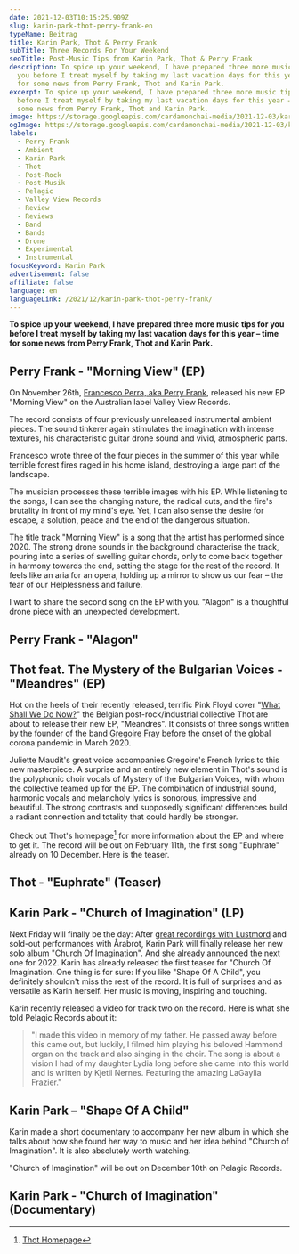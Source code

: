 ```yaml
---
date: 2021-12-03T10:15:25.909Z
slug: karin-park-thot-perry-frank-en
typeName: Beitrag
title: Karin Park, Thot & Perry Frank
subTitle: Three Records For Your Weekend
seoTitle: Post-Music Tips from Karin Park, Thot & Perry Frank
description: To spice up your weekend, I have prepared three more music tips for
  you before I treat myself by taking my last vacation days for this year – time
  for some news from Perry Frank, Thot and Karin Park.
excerpt: To spice up your weekend, I have prepared three more music tips for you
  before I treat myself by taking my last vacation days for this year – time for
  some news from Perry Frank, Thot and Karin Park.
image: https://storage.googleapis.com/cardamonchai-media/2021-12-03/karin-park-thot-perry-frank-jpg-imagine-181818_494b4a_1024_768/640.webp
ogImage: https://storage.googleapis.com/cardamonchai-media/2021-12-03/karin-park-thot-perry-frank-fb-png-imagine-181818_505252_1200_628/640.webp
labels:
  - Perry Frank
  - Ambient
  - Karin Park
  - Thot
  - Post-Rock
  - Post-Musik
  - Pelagic
  - Valley View Records
  - Review
  - Reviews
  - Band
  - Bands
  - Drone
  - Experimental
  - Instrumental
focusKeyword: Karin Park
advertisement: false
affiliate: false
language: en
languageLink: /2021/12/karin-park-thot-perry-frank/
---
```

**To spice up your weekend, I have prepared three more music tips for you before I treat myself by taking my last vacation days for this year – time for some news from Perry Frank, Thot and Karin Park.**

## Perry Frank - "Morning View" (EP)

On November 26th, [Francesco Perra, aka Perry Frank](/2020/11/perry-frank-interview-en), released his new EP "Morning View" on the Australian label Valley View Records.

The record consists of four previously unreleased instrumental ambient pieces. The sound tinkerer again stimulates the imagination with intense textures, his characteristic guitar drone sound and vivid, atmospheric parts.

Francesco wrote three of the four pieces in the summer of this year while terrible forest fires raged in his home island, destroying a large part of the landscape.

The musician processes these terrible images with his EP. While listening to the songs, I can see the changing nature, the radical cuts, and the fire's brutality in front of my mind's eye. Yet, I can also sense the desire for escape, a solution, peace and the end of the dangerous situation.

The title track "Morning View" is a song that the artist has performed since 2020. The strong drone sounds in the background characterise the track, pouring into a series of swelling guitar chords, only to come back together in harmony towards the end, setting the stage for the rest of the record. It feels like an aria for an opera, holding up a mirror to show us our fear – the fear of our Helplessness and failure.

I want to share the second song on the EP with you. "Alagon" is a thoughtful drone piece with an unexpected development.

## Perry Frank - "Alagon"

<YouTube id="gOPgbCdnUUM" />

## Thot feat. The Mystery of the Bulgarian Voices - "Meandres" (EP)

Hot on the heels of their recently released, terrific Pink Floyd cover "[What Shall We Do Now?](/2021/10/thot-what-shall-we-do-now-en/)" the Belgian post-rock/industrial collective Thot are about to release their new EP, "Meandres". It consists of three songs written by the founder of the band [Gregoire Fray](/2021/04/thot-interview-en) before the onset of the global corona pandemic in March 2020.

Juliette Maudit's great voice accompanies Gregoire's French lyrics to this new masterpiece. A surprise and an entirely new element in Thot's sound is the polyphonic choir vocals of Mystery of the Bulgarian Voices, with whom the collective teamed up for the EP. The combination of industrial sound, harmonic vocals and melancholy lyrics is sonorous, impressive and beautiful. The strong contrasts and supposedly significant differences build a radiant connection and totality that could hardly be stronger.

Check out Thot's homepage[^1] for more information about the EP and where to get it. The record will be out on February 11th, the first song "Euphrate" already on 10 December. Here is the teaser.

## Thot - "Euphrate" (Teaser)

<YouTube id="eAGM5P5XR-c" />

## Karin Park - "Church of Imagination" (LP)

Next Friday will finally be the day: After [great recordings with Lustmord](/2021/05/karin-park-lustmord-alter-en/) and sold-out performances with Årabrot, Karin Park will finally release her new solo album "Church Of Imagination". And she already announced the next one for 2022. Karin has already released the first teaser for "Church Of Imagination. One thing is for sure: If you like "Shape Of A Child", you definitely shouldn't miss the rest of the record. It is full of surprises and as versatile as Karin herself. Her music is moving, inspiring and touching.

Karin recently released a video for track two on the record. Here is what she told Pelagic Records about it:

> "I made this video in memory of my father. He passed away before this came out, but luckily, I filmed him playing his beloved Hammond organ on the track and also singing in the choir. The song is about a vision I had of my daughter Lydia long before she came into this world and is written by Kjetil Nernes. Featuring the amazing LaGaylia Frazier."

## Karin Park – "Shape Of A Child"

<YouTube id="F1DD_oMvbdg" />

Karin made a short documentary to accompany her new album in which she talks about how she found her way to music and her idea behind "Church of Imagination". It is also absolutely worth watching.

"Church of Imagination" will be out on December 10th on Pelagic Records.

## Karin Park - "Church of Imagination" (Documentary)

<YouTube id="lvhvZndNacw" />

[^1]: [Thot Homepage](https://thotweb.net/meandres/)